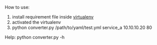 How to use:
1. install requirement file inside [virtualenv](https://virtualenv.pypa.io/en/stable/installation/)
2. activated the virtualenv
3. python converter.py /path/to/yaml/test.yml service_a 10.10.10.20 80

Help:
 python converter.py -h
